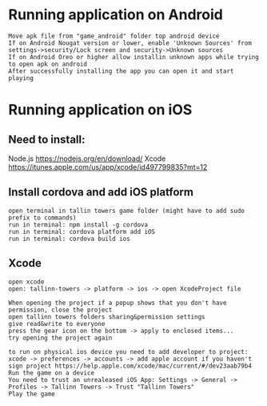 # Running application on Android
```
Move apk file from "game_android" folder top android device
If on Android Nougat version or lower, enable 'Unknown Sources' from settings->security/Lock screen and security->Unknown sources
If on Android Oreo or higher allow installin unknown apps while trying to open apk on android
After successfully installing the app you can open it and start playing
```
# Running application on iOS

## Need to install:
Node.js https://nodejs.org/en/download/
Xcode https://itunes.apple.com/us/app/xcode/id497799835?mt=12

## Install cordova and add iOS platform
```
open terminal in tallin towers game folder (might have to add sudo prefix to commands)
run in terminal: npm install -g cordova
run in terminal: cordova platform add iOS
run in terminal: cordova build ios
```

## Xcode
```
open xcode
open: tallinn-towers -> platform -> ios -> open XcodeProject file

When opening the project if a popup shows that you don't have permission, close the project
open tallinn towers folders sharing&permission settings
give read&write to everyone
press the gear icon on the bottom -> apply to enclosed items...
try opening the project again

to run on physical ios device you need to add developer to project: 
xcode -> preferences -> accounts -> add apple account if you haven't
sign project https://help.apple.com/xcode/mac/current/#/dev23aab79b4
Run the game on a device
You need to trust an unrealeased iOS App: Settings -> General -> Profiles -> Tallinn Towers -> Trust "Tallinn Towers"
Play the game
```